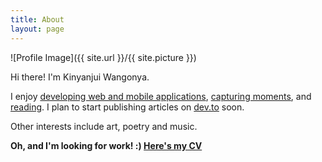 ```yaml
---
title: About
layout: page
---
```


![Profile Image]({{ site.url }}/{{ site.picture }})

Hi there! I'm Kinyanjui Wangonya. 

I enjoy <a href="https://github.com/wang0nya" target="_blank">developing web and mobile applications</a>, <a href="https://500px.com/wangonya" target="_blank">capturing moments</a>, 
and <a href="https://www.goodreads.com/wangonya" target="_blank">reading</a>. I plan to start publishing articles on <a href="https://dev.to/wangonya" target="_blank">dev.to</a> soon.

Other interests include art, poetry and music.

**Oh, and I'm looking for work! :) <a href="https://drive.google.com/file/d/1bffzK6MLmJLJfFOkwHr1Ds-H14ZV0Kky/view?usp=sharing" target="_blank"> Here's my CV </a>**
